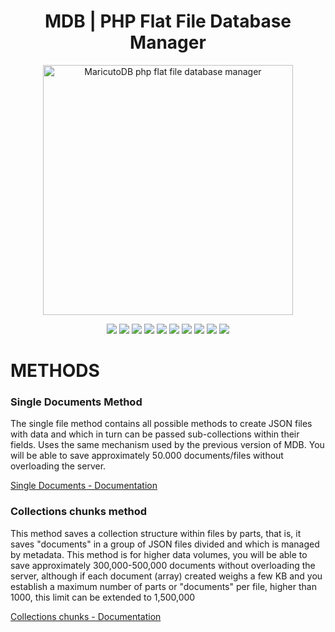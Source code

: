 <h1 align="center" class="vicinity rich-diff-level-zero">
  MDB | PHP Flat File Database Manager
</h1>

<p align="center">
  <img src="https://i.ibb.co/vq8NDxT/mdb.png" title="MaricutoDB php flat file database manager" style="width: 400px" alt="MaricutoDB php flat file database manager">
</p>

<p align="center">
  <img src="https://img.shields.io/badge/author-Yorman%20Maricuto-blue.svg?longCache=true&style=flat-square" alt=" ">
  <img src="https://img.shields.io/badge/files-JSON-green.svg?longCache=true&style=flat-square" alt=" ">
  <img src="https://img.shields.io/badge/method-Chunk--Collections-green.svg?longCache=true&style=flat-square" alt=" ">
  <img src="https://img.shields.io/badge/method-Collections-green.svg?longCache=true&style=flat-square" alt=" ">
  <img src="https://img.shields.io/badge/has-CRUD-blue.svg?longCache=true&style=flat-square" alt=" ">
  <img src="https://img.shields.io/badge/Security-password__hash-blue.svg?longCache=true&style=flat-square" alt=" ">
  <img src="https://img.shields.io/badge/has-paginator%20system-orange.svg?longCache=true&style=flat-square" alt=" ">
  <img src="https://img.shields.io/badge/has-filter--engine-orange.svg?longCache=true&style=flat-square" alt=" ">
  <img src="https://img.shields.io/badge/filter-custom-blue.svg?longCache=true&style=flat-square" alt=" ">
  <img src="https://img.shields.io/badge/filter-query--based-blue.svg?longCache=true&style=flat-square" alt=" ">
</p>

# METHODS

### Single Documents Method

The single file method contains all possible methods to create JSON files with data and which in turn can be passed sub-collections within their fields. Uses the same mechanism used by the previous version of MDB. You will be able to save approximately 50.000 documents/files without overloading the server.

<a href="https://github.com/Yerikmiller/maricutodb/tree/master/MaricutoDB/readmes/Documents%20Method">Single Documents - Documentation</a>

### Collections chunks method

This method saves a collection structure within files by parts, that is, it saves "documents" in a group of JSON files divided and which is managed by metadata. This method is for higher data volumes, you will be able to save approximately 300,000-500,000 documents without overloading the server, although if each document (array) created weighs a few KB and you establish a maximum number of parts or "documents" per file, higher than 1000, this limit can be extended to 1,500,000

<a href="https://github.com/Yerikmiller/maricutodb/tree/master/MaricutoDB/readmes/Chunk%20Collections%20Method">Collections chunks - Documentation</a>